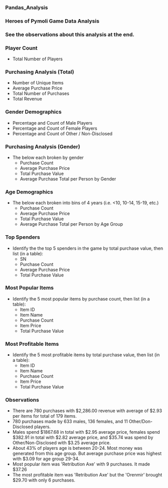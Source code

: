 ###  Pandas_Analysis

### Heroes of Pymoli Game Data Analysis


### See the observations about this analysis at the end.


### Player Count

* Total Number of Players

### Purchasing Analysis (Total)

* Number of Unique Items
* Average Purchase Price
* Total Number of Purchases
* Total Revenue

### Gender Demographics

* Percentage and Count of Male Players
* Percentage and Count of Female Players
* Percentage and Count of Other / Non-Disclosed

### Purchasing Analysis (Gender)

* The below each broken by gender
  * Purchase Count
  * Average Purchase Price
  * Total Purchase Value
  * Average Purchase Total per Person by Gender

### Age Demographics

* The below each broken into bins of 4 years (i.e. &lt;10, 10-14, 15-19, etc.)
  * Purchase Count
  * Average Purchase Price
  * Total Purchase Value
  * Average Purchase Total per Person by Age Group

### Top Spenders

* Identify the the top 5 spenders in the game by total purchase value, then list (in a table):
  * SN
  * Purchase Count
  * Average Purchase Price
  * Total Purchase Value

### Most Popular Items

* Identify the 5 most popular items by purchase count, then list (in a table):
  * Item ID
  * Item Name
  * Purchase Count
  * Item Price
  * Total Purchase Value

### Most Profitable Items

* Identify the 5 most profitable items by total purchase value, then list (in a table):
  * Item ID
  * Item Name
  * Purchase Count
  * Item Price
  * Total Purchase Value


### Observations

* There are 780 purchases with $2,286.00 revenue with average of $2.93 per items for total of 179 items.
* 780 purchases made by 633 males, 136 females, and 11 Other/Don-Disclosed players.
* Males spend $1867.68 in total with $2.95 average price, females spend $382.91 in total with $2.82 average price, and $35.74     was spend by Other/Non-Disclosed with $3.25 average price.
* About 43% of players age is between 20-24. Most money was generated from this age group. But average purchase price was         highest with $3.09 for age group 29-34.
* Most popular item was 'Retribution Axe' with 9 purchases. It made $37.26
* The most profitable item was 'Retribution Axe' but the 'Orenmir' brought $29.70 with only 6 purchases.
